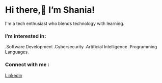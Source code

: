 # Hi there,👋  I’m Shania!
I'm a tech enthusiast who blends technology with learning.
### I’m interested in:
.Software Development
.Cybersecurity
.Artificial Intelligence
.Programming Languages.
### Connect with me :
<a href="https://linkedin.com/in/kamikazishania">Linkedin</a>

<!---
ShaniaKamikazi/ShaniaKamikazi is a ✨ special ✨ repository because its `README.md` (this file) appears on your GitHub profile.
You can click the Preview link to take a look at your changes.
--->
